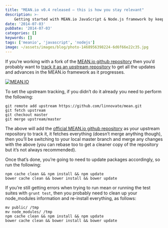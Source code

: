 ```yaml
---
title: "MEAN.io v0.4 released – this is how you stay relevant"
description: >-
    Getting started with MEAN.io JavaScript & Node.js framework by keeping up with the git branch of development
date: '2014-07-03'
pubDate: '2014-07-03'
categories: []
keywords: []
tags: ['meanio', 'javascript', 'nodejs']
image: ~/assets/images/blog/photo-1468956398224-6d6f66e22c35.jpg
---
```


If you’re working with a fork of the  [MEAN.io github repository](https://web.archive.org/web/20141110232319/https://github.com/linnovate/mean) then you’d probably want to [track it as an upstream repository](https://web.archive.org/web/20141110232319/https://help.github.com/articles/syncing-a-fork) to get all the updates and advances in the MEAN.io framework as it progresses.

[![MEAN.IO](https://web.archive.org/web/20141110232319im_/http://enginx.com/wp-content/uploads/2014/07/MEAN.IO_-260x300.png)](https://web.archive.org/web/20141110232319/https://www.facebook.com/groups/mean.io/)

To set the upstream tracking, if you didn’t do it already you need to perform the following:

```
git remote add upstream https://github.com/linnovate/mean.git  
git fetch upstream  
git checkout master  
git merge upstream/master  
```

The above will add the  [official MEAN.io github repository](https://web.archive.org/web/20141110232319/https://github.com/linnovate/mean)  as your upstream repository to track it, it fetches everything (doesn’t merge anything though), then you’ll be switching to your local master branch and merge any changes with the above (you can rebase too to get a cleaner copy of the repository but it’s not always recommended).

Once that’s done, you’re going to need to update packages accordingly, so run the following:

```
npm cache clean && npm install && npm update  
bower cache clean && bower install && bower update  
```

If you’re still getting errors when trying to run mean or running the test suites with  `grunt test`, then you probably need to clean up your node_modules information and re-install everything, as follows:

```
mv public/ /tmp  
mv node_modules/ /tmp  
npm cache clean && npm install && npm update  
bower cache clean && bower install && bower update
```